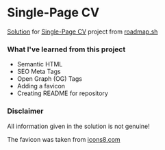 # Single-Page CV

[Solution](https://roadmap.sh/projects/single-page-cv/solutions?u=65b0bd870c548122832c73c4) for [Single-Page CV](https://roadmap.sh/projects/single-page-cv) project from [roadmap.sh](https://roadmap.sh/)

### What I've learned from this project

* Semantic HTML
* SEO Meta Tags
* Open Graph (OG) Tags
* Adding a favicon
* Creating README for repository

### Disclaimer

All information given in the solution is not genuine!

The favicon was taken from [icons8.com](https://icons8.com/icons/set/favicon)

